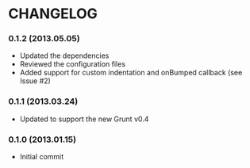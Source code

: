 # CHANGELOG

### 0.1.2 (2013.05.05)

- Updated the dependencies
- Reviewed the configuration files
- Added support for custom indentation and onBumped callback (see Issue #2) 

### 0.1.1 (2013.03.24)

- Updated to support the new Grunt v0.4

### 0.1.0 (2013.01.15)

- Initial commit
